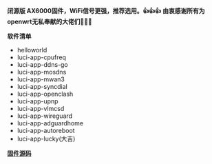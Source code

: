 **闭源版 AX6000固件，WiFi信号更强，推荐选用。👍👍👍**
**由衷感谢所有为openwrt无私奉献的大佬们🙏🙏🙏**

**软件清单**

- helloworld
- luci-app-cpufreq
- luci-app-ddns-go
- luci-app-mosdns
- luci-app-mwan3
- luci-app-syncdial
- luci-app-openclash
- luci-app-upnp
- luci-app-vlmcsd
- luci-app-wireguard
- luci-app-adguardhome
- luci-app-autoreboot
- luci-app-lucky(大吉)

**[固件源码](https://github.com/padavanonly/immortalwrtARM)**
